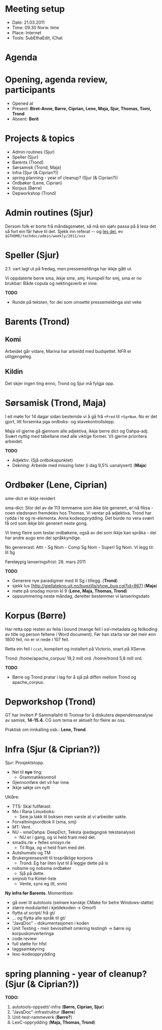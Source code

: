# Meeting setup

* Date: 21.03.2011
* Time: 09.30 Norw. time
* Place: Internet
* Tools: SubEthaEdit, iChat

# Agenda

# Opening, agenda review, participants

* Opened at 
* Present: **Biret-Anne, Børre, Ciprian, Lene, Maja, Sjur, Thomas, Tomi, Trond**
* Absent: **Berit**

# Projects & topics
* Admin routines (Sjur)
* Speller (Sjur)
* Barents (Trond)
* Sørsamisk (Trond, Maja)
* Infra (Sjur (& Ciprian?))
* spring planning - year of cleanup? (Sjur (& Ciprian?))
* Ordbøker (Lene, Ciprian)
* Korpus (Børre)
* Depworkshop (Trond)

# Admin routines (Sjur)

Dersom folk er borte frå måndagsmøtet, så må ein sjølv passa på å lesa det så fort ein får høve til det.
Sjekk inn referat -- og [les dei](/admin/meetings.html), ev `$GTHOME/techdoc/admin/weekly/2011/xxx`

# Speller (Sjur)

2.1. vart lagt ut på fredag, men pressemeldinga har ikkje gått ut.

Vi oppdaterte berre sma, ikkje sme, smj. Hunspell for smj, sma er no
brukbar: Både copula og nektingsverb er inne.

**TODO**
* Runde på teksten, for dei som omsette pressemeldinga sist veke

# Barents (Trond)

## Komi

Arbeidet går vidare, Marina har arbeidd med budsjettet. NFR er utilgjengeleg.

## Kildin

Det skjer ingen ting enno, Trond og Sjur må fylgja opp.

# Sørsamisk (Trond, Maja)

I eit møte for 14 dagar sidan bestemde vi å gå frå `+Pred` til `+Sg+Nom`. No
er det gjort, litt forseinka pga ordboks- og stavekontrollslepp.

Maja vil gjerne gå gjennom alle adjektiva, ikkje berre dict og Oahpa-adj. 
Svært nyttig med tabellane med alle viktige former. Vil gjerne prioritera arbeidet.

**TODO**

* Adjektiv: (Sjå ordbokspunktet)
* Dekning: Arbeide med missing lister (i dag 9,5% uanalysert) (**Maja**)

# Ordbøker (Lene, Ciprian)

sme-dict er ikkje revidert

sma-dict: Stor del av de 113 lemmaene som ikke ble generert, 
er nå fiksa - noen stedsnavn fremdeles hos Thomas. Vi ventar 
på adjektiva. Trond har rydda i te og re-elementa. Anna kodeopprydding. 
Det burde no vera svært få ord som ikkje blir generert neste gong.

Vi treng fleire som testar ordbøkene, også av dei som ikkje kan 
språka - dei har andre augo enn dei språkkyndige.

No genererast: Attr	- Sg Nom - Comp Sg Nom - Superl Sg Nom. Vi legg til: Ill Sg

Føreløypig lanseringsfrist: 28. mars 2011

**TODO**
* Generere nye paradigmer med Ill Sg i tillegg. (**Trond**)
* sjekk lus [http://giellatekno.uit.no/bugzilla/show_bug.cgi?id=967] (**Maja**)
* møte på onsdag moron kl 9 (**Lene, Maja, Thomas, Trond**)
* oppsummering neste måndag, deretter bestemmer vi lanseringsdato

# Korpus (Børre)

Har retta opp resten av feila i bound (mange feil i xsl-metadata og feilkoding
av title og person feltene i Word document). 
Før han starta var det meir enn 1800 feil, no er vi nede i 107 feil.

Retta ein feil i `ccat`, kompilert og installert på Victorio, snart på XServe.

Trond: /home/apache_corpus/ 19,2 mill ord. /home/trond 5,8 mill ord.

**TODO**
* Børre og Trond pratar i lag for å sjå på diffen mellom Trond og apache_corpus.

# Depworkshop (Trond)

GT har invitert P Sammallahti til Tromsø for å diskutera 
dependensanalyse av samisk, **14-15.4.** CG som tema er aktuelt
for fleire av oss.

Praktisk om innkalling osb.: **Lene, Trond**.

# Infra (Sjur (& Ciprian?))

Sjur: Prosjektstopp.

* Nei til **nye** ting: 
    - Grammatikkontroll
* Gjennomføre det vil har inne
* Ikkje søkje om nytt

Uklåre:
* TTS: Skal fullførast.
* Mo i Rana Linuxboks: 
    - Seie ja takk til boksen men varsle at vi arbeider sakte.
* Forvaltningsordbok II (sma, smj)
* MT: Vent.
* NU - smeOahpa: DeepDict, Teksta (pedagogisk tekstanalyse)
    - NU er i gang, og vi held fram med det.
* smadis.rle + felles smisyn.rle
    - Til Riga, og vi held fram med det.
* Autshumato og TM
* Brukergrensesnitt til tospråklige korpora
    - Trond: Eg har liten lyst til å leggje dette på is
* nobsme og nobsma ordbøker
    - Sjå på dette.
* smjnob fra Kintel-liste
    - Vente, syns eg (tt, snm)

**Ny infra før Barents**. Momentliste:

* gå over til autotools (seinare kanskje CMake for betre Windows-støtte)
* større modularitet i kjeldekoden -> Omorfi
* flytta ut script/ frå gt/
* ... og flytta alle språk til gt/
* "JavaDoc" - dokumentasjonen i koden
* Unit Testing - meir bevisstheit omkring testingh
 -> børre og korpuskonverteringa
* code review
* full støtte for hfst
* taggsamkøyring
* lexc-kodeopprydding

# spring planning - year of cleanup? (Sjur (& Ciprian?))

**TODO:**
1. autotools-oppsett/-infra (**Børre, Ciprian, Sjur**)
1. "JavaDoc"-infrastruktur (**Børre**)
1. Unit-test-rammeverk (**Børre?**)
1. LexC-opprydding (**Maja, Thomas, Trond**)
